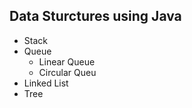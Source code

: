 ## Data Sturctures using Java
  
  * Stack
  * Queue
    * Linear Queue
    * Circular Queu
  * Linked List
  * Tree
